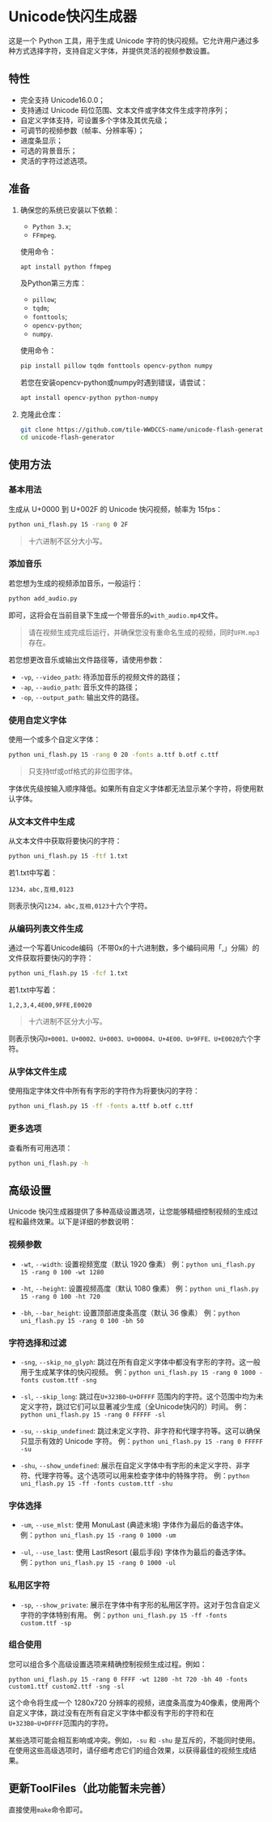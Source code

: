 # Unicode快闪生成器

这是一个 Python 工具，用于生成 Unicode 字符的快闪视频。它允许用户通过多种方式选择字符，支持自定义字体，并提供灵活的视频参数设置。

## 特性

- 完全支持 Unicode16.0.0；
- 支持通过 Unicode 码位范围、文本文件或字体文件生成字符序列；
- 自定义字体支持，可设置多个字体及其优先级；
- 可调节的视频参数（帧率、分辨率等）；
- 进度条显示；
- 可选的背景音乐；
- 灵活的字符过滤选项。

## 准备

1. 确保您的系统已安装以下依赖：
   - `Python 3.x`;
   - `FFmpeg`.
  
   使用命令：

   ```bash
   apt install python ffmpeg
   ```
 
   及Python第三方库：
   - `pillow`;
   - `tqdm`;
   - `fonttools`;
   - `opencv-python`;
   - `numpy`.
   
   使用命令：

   ```bash
   pip install pillow tqdm fonttools opencv-python numpy
   ```

   若您在安装opencv-python或numpy时遇到错误，请尝试：

   ```bash
   apt install opencv-python python-numpy
   ```

2. 克隆此仓库：

   ```bash
   git clone https://github.com/tile-WWDCCS-name/unicode-flash-generator
   cd unicode-flash-generator
   ```

## 使用方法

### 基本用法

生成从 U+0000 到 U+002F 的 Unicode 快闪视频，帧率为 15fps：

```bash
python uni_flash.py 15 -rang 0 2F
```

> 十六进制不区分大小写。

### 添加音乐

若您想为生成的视频添加音乐，一般运行：

```bash
python add_audio.py
```

即可，这将会在当前目录下生成一个带音乐的`with_audio.mp4`文件。

> 请在视频生成完成后运行，并确保您没有重命名生成的视频，同时`UFM.mp3`存在。

若您想更改音乐或输出文件路径等，请使用参数：
- `-vp`, `--video_path`: 待添加音乐的视频文件的路径；
- `-ap`, `--audio_path`: 音乐文件的路径；
- `-op`, `--output_path`: 输出文件的路径。


### 使用自定义字体

使用一个或多个自定义字体：

```bash
python uni_flash.py 15 -rang 0 20 -fonts a.ttf b.otf c.ttf
```

> 只支持ttf或otf格式的非位图字体。

字体优先级按输入顺序降低。如果所有自定义字体都无法显示某个字符，将使用默认字体。

### 从文本文件中生成

从文本文件中获取将要快闪的字符：

```bash
python uni_flash.py 15 -ftf 1.txt
```

若1.txt中写着：

```
1234，abc,互相,0123
```

则表示快闪`1234，abc,互相,0123`十六个字符。

### 从编码列表文件生成

通过一个写着Unicode编码（不带0x的十六进制数，多个编码间用「,」分隔）的文件获取将要快闪的字符：

```bash
python uni_flash.py 15 -fcf 1.txt
```

若1.txt中写着：

```
1,2,3,4,4E00,9FFE,E0020
```

> 十六进制不区分大小写。

则表示快闪`U+0001、U+0002、U+0003、U+00004、U+4E00、U+9FFE、U+E0020`六个字符。

### 从字体文件生成

使用指定字体文件中所有有字形的字符作为将要快闪的字符：

```bash
python uni_flash.py 15 -ff -fonts a.ttf b.otf c.ttf
```
### 更多选项

查看所有可用选项：

```bash
python uni_flash.py -h
```

## 高级设置

Unicode 快闪生成器提供了多种高级设置选项，让您能够精细控制视频的生成过程和最终效果。以下是详细的参数说明：

### 视频参数

- `-wt`, `--width`: 设置视频宽度（默认 1920 像素）
  例：`python uni_flash.py 15 -rang 0 100 -wt 1280`

- `-ht`, `--height`: 设置视频高度（默认 1080 像素）
  例：`python uni_flash.py 15 -rang 0 100 -ht 720`

- `-bh`, `--bar_height`: 设置顶部进度条高度（默认 36 像素）
  例：`python uni_flash.py 15 -rang 0 100 -bh 50`

### 字符选择和过滤

- `-sng`, `--skip_no_glyph`: 跳过在所有自定义字体中都没有字形的字符。这一般用于生成某字体的快闪视频。
  例：`python uni_flash.py 15 -rang 0 1000 -fonts custom.ttf -sng`

- `-sl`, `--skip_long`: 跳过在`U+323B0~U+DFFFF` 范围内的字符。这个范围中均为未定义字符，跳过它们可以显著减少生成（全Unicode快闪的）时间。
  例：`python uni_flash.py 15 -rang 0 FFFFF -sl`

- `-su`, `--skip_undefined`: 跳过未定义字符、非字符和代理字符等。这可以确保只显示有效的 Unicode 字符。
  例：`python uni_flash.py 15 -rang 0 FFFFF -su`

- `-shu`, `--show_undefined`: 展示在自定义字体中有字形的未定义字符、非字符、代理字符等。这个选项可以用来检查字体中的特殊字符。
  例：`python uni_flash.py 15 -ff -fonts custom.ttf -shu`

### 字体选择

- `-um`, `--use_mlst`: 使用 MonuLast (典迹末境) 字体作为最后的备选字体。
  例：`python uni_flash.py 15 -rang 0 1000 -um`

- `-ul`, `--use_last`: 使用 LastResort (最后手段) 字体作为最后的备选字体。
  例：`python uni_flash.py 15 -rang 0 1000 -ul`

### 私用区字符

- `-sp`, `--show_private`: 展示在字体中有字形的私用区字符。这对于包含自定义字符的字体特别有用。
  例：`python uni_flash.py 15 -ff -fonts custom.ttf -sp`

### 组合使用

您可以组合多个高级设置选项来精确控制视频生成过程。例如：

```
python uni_flash.py 15 -rang 0 FFFF -wt 1280 -ht 720 -bh 40 -fonts custom1.ttf custom2.ttf -sng -sl
```

这个命令将生成一个 1280x720 分辨率的视频，进度条高度为40像素，使用两个自定义字体，跳过没有在所有自定义字体中都没有字形的字符和在`U+323B0~U+DFFFF`范围内的字符。

某些选项可能会相互影响或冲突。例如，`-su` 和 `-shu` 是互斥的，不能同时使用。在使用这些高级选项时，请仔细考虑它们的组合效果，以获得最佳的视频生成结果。

## 更新ToolFiles（此功能暂未完善）

直接使用`make`命令即可。
